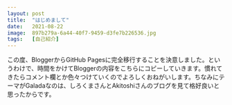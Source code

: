 ```yaml
---
layout: post
title:  "はじめまして"
date:   2021-08-22
image:  897b279a-6a44-40f7-9459-d3fe7b226536.jpg
tags:   [自己紹介]
---
```

この度、BloggerからGitHub Pagesに完全移行することを決意しました。というわけで、時間をかけてBloggerの内容をこちらにコピーしていきます。慣れてきたらコメント欄とか色々つけていくのでよろしくおねがいします。ちなみにテーマがGaladaなのは、しろくまさんとAkitoshiさんのブログを見て格好良いと思ったからです。